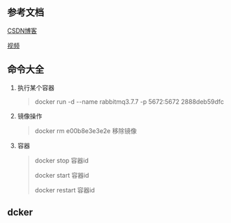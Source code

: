 ## 参考文档

[CSDN博客](https://blog.csdn.net/huangjhai/article/details/118854733)

[视频](https://www.bilibili.com/video/BV1og4y1q7M4?p=16)





## 命令大全

1. 执行某个容器

   >  docker run -d --name rabbitmq3.7.7 -p 5672:5672   2888deb59dfc

2. 镜像操作

   > docker rm e00b8e3e3e2e  移除镜像

3. 容器

   > docker stop 容器id
   >
   > docker start 容器id
   >
   > docker restart 容器id









## dcker